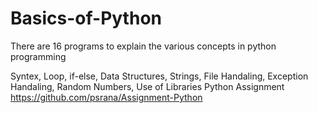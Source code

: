# Basics-of-Python
There are 16 programs to explain the various concepts in python programming

Syntex, Loop, if-else, Data Structures, Strings, File Handaling, Exception Handaling, Random Numbers, Use of Libraries
Python Assignment
https://github.com/psrana/Assignment-Python

